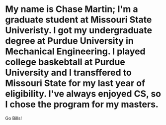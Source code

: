 # My name is Chase Martin; I'm a graduate student at Missouri State Univeristy. I got my undergraduate degree at Purdue University in Mechanical Engineering. I played college baskebtall at Purdue University and I transffered to Missouri State for my last year of eligibility. I've always enjoyed CS, so I chose the program for my masters.

Go Bills!